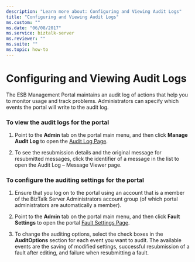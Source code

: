 ```yaml
---
description: "Learn more about: Configuring and Viewing Audit Logs"
title: "Configuring and Viewing Audit Logs"
ms.custom: ""
ms.date: "06/08/2017"
ms.service: biztalk-server
ms.reviewer: ""
ms.suite: ""
ms.topic: how-to
---
```

# Configuring and Viewing Audit Logs
The ESB Management Portal maintains an audit log of actions that help you to monitor usage and track problems. Administrators can specify which events the portal will write to the audit log.  
  
### To view the audit logs for the portal  
  
1.  Point to the **Admin** tab on the portal main menu, and then click **Manage Audit Log** to open the [Audit Log Page](../esb-toolkit/audit-log-page.md).  
  
2.  To see the resubmission details and the original message for resubmitted messages, click the identifier of a message in the list to open the Audit Log – Message Viewer page.  
  
### To configure the auditing settings for the portal  
  
1.  Ensure that you log on to the portal using an account that is a member of the BizTalk Server Administrators account group (of which portal administrators are automatically a member).  
  
2.  Point to the **Admin** tab on the portal main menu, and then click **Fault Settings** to open the portal [Fault Settings Page](../esb-toolkit/fault-settings-page.md).  
  
3.  To change the auditing options, select the check boxes in the **AuditOptions** section for each event you want to audit. The available events are the saving of modified settings, successful resubmission of a fault after editing, and failure when resubmitting a fault.
